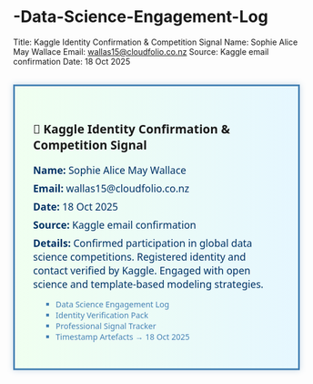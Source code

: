 # -Data-Science-Engagement-Log
Title: Kaggle Identity Confirmation &amp; Competition Signal Name: Sophie Alice May Wallace Email: wallas15@cloudfolio.co.nz Source: Kaggle email confirmation Date: 18 Oct 2025
<!-- Sovereign Stack: Kaggle Identity Confirmation Dashboard -->
<section id="kaggle-confirmation-dashboard" class="dashboard-module">
  <h2>🧠 Kaggle Identity Confirmation & Competition Signal</h2>
  <div class="confirmation-block">
    <p><strong>Name:</strong> Sophie Alice May Wallace</p>
    <p><strong>Email:</strong> wallas15@cloudfolio.co.nz</p>
    <p><strong>Date:</strong> 18 Oct 2025</p>
    <p><strong>Source:</strong> Kaggle email confirmation</p>
    <p><strong>Details:</strong> Confirmed participation in global data science competitions. Registered identity and contact verified by Kaggle. Engaged with open science and template-based modeling strategies.</p>
  </div>
  <div class="index-links">
    <ul>
      <li>Data Science Engagement Log</li>
      <li>Identity Verification Pack</li>
      <li>Professional Signal Tracker</li>
      <li>Timestamp Artefacts → 18 Oct 2025</li>
    </ul>
  </div>
</section>

<style>
  .dashboard-module {
    background: linear-gradient(to right, #f0fff0, #e6f7ff);
    border: 3px solid #4682B4;
    padding: 2rem;
    font-family: 'Segoe UI', sans-serif;
    margin: 2rem 0;
    box-shadow: 0 0 10px rgba(70, 130, 180, 0.3);
  }
  .confirmation-block p {
    font-size: 1.1rem;
    color: #003366;
    margin: 0.5rem 0;
  }
  .index-links ul {
    list-style-type: square;
    margin-left: 1rem;
    color: #4682B4;
  }
</style>
